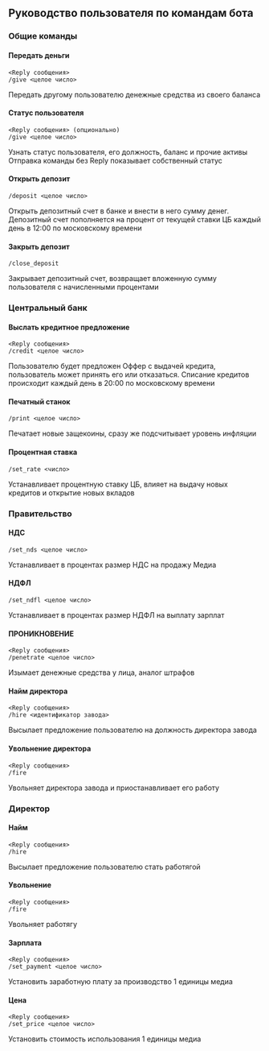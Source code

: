 ## Руководство пользователя по командам бота


### Общие команды

#### Передать деньги
```
<Reply сообщения>
/give <целое число>
```

Передать другому пользователю денежные средства из своего баланса

#### Статус пользователя
```
<Reply сообщения> (опционально)
/give <целое число>
```

Узнать статус пользователя, его должность, баланс и прочие активы
Отправка команды без Reply показывает собственный статус

#### Открыть депозит
```
/deposit <целое число>
```

Открыть депозитный счет в банке и внести в него сумму денег. Депозитный счет пополняется на процент от текущей ставки ЦБ каждый день в 12:00 по московскому времени

#### Закрыть депозит
```
/close_deposit
```

Закрывает депозитный счет, возвращает вложенную сумму пользователя с начисленными процентами


### Центральный банк

#### Выслать кредитное предложение
```
<Reply сообщения>
/credit <целое число>
```

Пользователю будет предложен Оффер с выдачей кредита, пользователь может принять его или отказаться. Списание кредитов происходит каждый день в 20:00 по московскому времени

#### Печатный станок
```
/print <целое число>
```

Печатает новые защекоины, сразу же подсчитывает уровень инфляции

#### Процентная ставка
```
/set_rate <число>
```

Устанавливает процентную ставку ЦБ, влияет на выдачу новых кредитов и открытие новых вкладов

### Правительство

#### НДС
```
/set_nds <целое число>
```

Устанавливает в процентах размер НДС на продажу Медиа

#### НДФЛ
```
/set_ndfl <целое число>
```

Устанавливает в процентах размер НДФЛ на выплату зарплат

#### ПРОНИКНОВЕНИЕ
```
<Reply сообщения>
/penetrate <целое число>
```

Изымает денежные средства у лица, аналог штрафов

#### Найм директора
```
<Reply сообщения>
/hire <идентификатор завода>
```

Высылает предложение пользователю на должность директора завода

#### Увольнение директора
```
<Reply сообщения>
/fire
```

Увольняет директора завода и приостанавливает его работу

### Директор

#### Найм 
```
<Reply сообщения>
/hire
```

Высылает предложение пользователю стать работягой

#### Увольнение 
```
<Reply сообщения>
/fire
```

Увольняет работягу

#### Зарплата 
```
<Reply сообщения>
/set_payment <целое число>
```

Установить заработную плату за производство 1 единицы медиа

#### Цена 
```
<Reply сообщения>
/set_price <целое число>
```

Установить стоимость использования 1 единицы медиа
